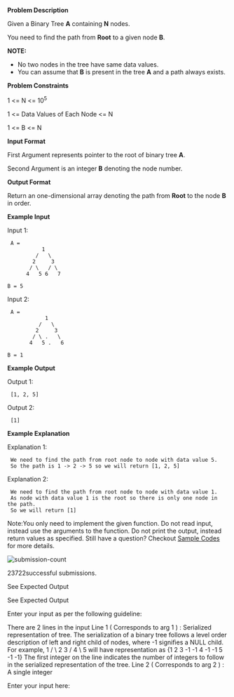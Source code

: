 **Problem Description**  

Given a Binary Tree **A** containing **N** nodes.

You need to find the path from **Root** to a given node **B**.

**NOTE:**

-   No two nodes in the tree have same data values.
-   You can assume that **B** is present in the tree **A** and a path always exists.

**Problem Constraints**

1 <= N <= 10<sup>5</sup>

1 <= Data Values of Each Node <= N

1 <= B <= N

**Input Format**

First Argument represents pointer to the root of binary tree **A**.

Second Argument is an integer **B** denoting the node number.

**Output Format**

Return an one-dimensional array denoting the path from **Root** to the node **B** in order.

**Example Input**

Input 1:

```
 A =
           1
         /   \
        2     3
       / \   / \
      4   5 6   7 

B = 5

```

Input 2:

```
 A = 
            1
          /   \
         2     3
        / \ .   \
       4   5 .   6

B = 1

```

**Example Output**

Output 1:

```
 [1, 2, 5]

```

Output 2:

```
 [1]

```

**Example Explanation**

Explanation 1:

```
 We need to find the path from root node to node with data value 5.
 So the path is 1 -> 2 -> 5 so we will return [1, 2, 5]

```

Explanation 2:

```
 We need to find the path from root node to node with data value 1.
 As node with data value 1 is the root so there is only one node in the path.
 So we will return [1]

```

Note:You only need to implement the given function. Do not read input, instead use the arguments to the function. Do not print the output, instead return values as specified. Still have a question? Checkout [Sample Codes](https://www.interviewbit.com/pages/sample_codes/) for more details.

![submission-count](https://assets.interviewbit.com/packs/images/smiley.a20a61.svg)

23722successful submissions.

See Expected Output

See Expected Output

Enter your input as per the following guideline:

There are 2 lines in the input Line 1 ( Corresponds to arg 1 ) : Serialized representation of tree. The serialization of a binary tree follows a level order description of left and right child of nodes, where -1 signifies a NULL child. For example, 1 / \\ 2 3 / 4 \\ 5 will have representation as {1 2 3 -1 -1 4 -1 -1 5 -1 -1} The first integer on the line indicates the number of integers to follow in the serialized representation of the tree. Line 2 ( Corresponds to arg 2 ) : A single integer

Enter your input here: